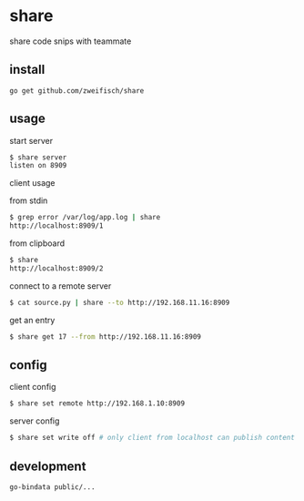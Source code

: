 # share

share code snips with teammate

## install

```
go get github.com/zweifisch/share
```

## usage

start server

```sh
$ share server
listen on 8909
```

client usage

from stdin

```sh
$ grep error /var/log/app.log | share
http://localhost:8909/1
```

from clipboard

```sh
$ share
http://localhost:8909/2
```

connect to a remote server

```sh
$ cat source.py | share --to http://192.168.11.16:8909
```

get an entry

```sh
$ share get 17 --from http://192.168.11.16:8909
```

## config

client config

```sh
$ share set remote http://192.168.1.10:8909
```

server config

```sh
$ share set write off # only client from localhost can publish content
```

## development

```sh
go-bindata public/...
```
